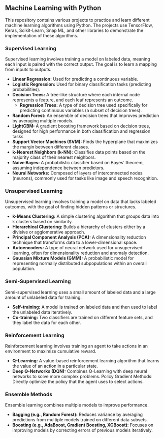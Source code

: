 ## Machine Learning with Python

This repository contains various projects to practice and learn different machine learning algorithms using Python. The projects use TensorFlow, Keras, Scikit-Learn, Snap ML, and other libraries to demonstrate the implementation of these algorithms.

### Supervised Learning

Supervised learning involves training a model on labeled data, meaning each input is paired with the correct output. The goal is to learn a mapping from inputs to outputs.

- **Linear Regression:** Used for predicting a continuous variable.
- **Logistic Regression:** Used for binary classification tasks (predicting probabilities).
- **Decision Trees:** A tree-like structure where each internal node represents a feature, and each leaf represents an outcome.
    - **Regression Trees:** A type of decision tree used specifically for predicting continuous variables (a subset of decision trees).
- **Random Forest:** An ensemble of decision trees that improves prediction by averaging multiple models.
- **LightGBM:** A gradient boosting framework based on decision trees, designed for high performance in both classification and regression tasks.
- **Support Vector Machines (SVM):** Finds the hyperplane that maximizes the margin between different classes.
- **k-Nearest Neighbors (k-NN):** Classifies data points based on the majority class of their nearest neighbors.
- **Naive Bayes:** A probabilistic classifier based on Bayes' theorem, assuming independence between predictors.
- **Neural Networks:** Composed of layers of interconnected nodes (neurons), commonly used for tasks like image and speech recognition.

### Unsupervised Learning

Unsupervised learning involves training a model on data that lacks labeled outcomes, with the goal of finding hidden patterns or structures.

- **k-Means Clustering:** A simple clustering algorithm that groups data into k clusters based on similarity.
- **Hierarchical Clustering:** Builds a hierarchy of clusters either by a divisive or agglomerative approach.
- **Principal Component Analysis (PCA):** A dimensionality reduction technique that transforms data to a lower-dimensional space.
- **Autoencoders:** A type of neural network used for unsupervised learning, often for dimensionality reduction and anomaly detection.
- **Gaussian Mixture Models (GMM):** A probabilistic model for representing normally distributed subpopulations within an overall population.

### Semi-Supervised Learning

Semi-supervised learning uses a small amount of labeled data and a large amount of unlabeled data for training.

- **Self-training:** A model is trained on labeled data and then used to label the unlabeled data iteratively.
- **Co-training:** Two classifiers are trained on different feature sets, and they label the data for each other.

### Reinforcement Learning

Reinforcement learning involves training an agent to take actions in an environment to maximize cumulative reward.

- **Q-Learning:** A value-based reinforcement learning algorithm that learns the value of an action in a particular state.
- **Deep Q-Networks (DQN):** Combines Q-Learning with deep neural networks to solve more complex problems.
Policy Gradient Methods: Directly optimize the policy that the agent uses to select actions.

### Ensemble Methods

Ensemble learning combines multiple models to improve performance.

- **Bagging (e.g., Random Forest):** Reduces variance by averaging predictions from multiple models trained on different data subsets.
- **Boosting (e.g., AdaBoost, Gradient Boosting, XGBoost):** Focuses on improving models by correcting errors of previous models iteratively.
